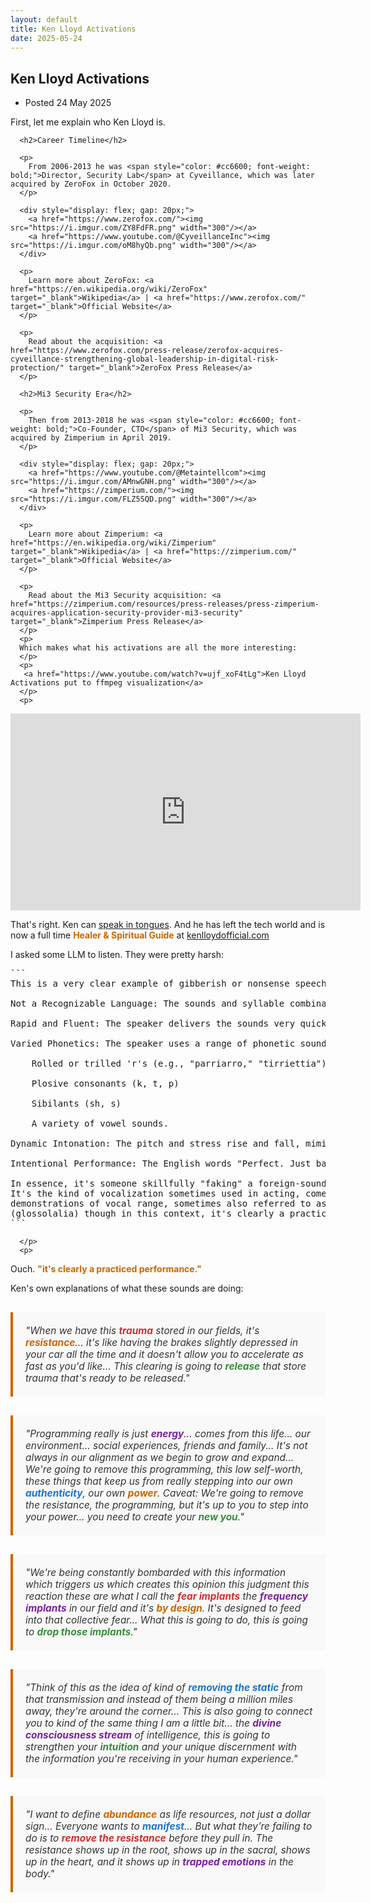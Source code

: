 ```yaml
---
layout: default
title: Ken Lloyd Activations
date: 2025-05-24
---
```

  <main id="main" tabindex="-1">
    <article>
      <h1 class="title">
        <span role="text">
          Ken Lloyd Activations 
        </span>
      </h1>
      <ul class="dot_list meta">
        <li>
          Posted <time datetime="2025-01-01">
            24 May 2025
          </time>
        </li>
      </ul>
      <p>
        First, let me explain who Ken Lloyd is.
      </p>
      
      <h2>Career Timeline</h2>
      
      <p>
        From 2006-2013 he was <span style="color: #cc6600; font-weight: bold;">Director, Security Lab</span> at Cyveillance, which was later acquired by ZeroFox in October 2020.
      </p>
      
      <div style="display: flex; gap: 20px;">
        <a href="https://www.zerofox.com/"><img src="https://i.imgur.com/ZY8FdFR.png" width="300"/></a>
        <a href="https://www.youtube.com/@CyveillanceInc"><img src="https://i.imgur.com/oM8hyQb.png" width="300"/></a>
      </div>
      
      <p>
        Learn more about ZeroFox: <a href="https://en.wikipedia.org/wiki/ZeroFox" target="_blank">Wikipedia</a> | <a href="https://www.zerofox.com/" target="_blank">Official Website</a>
      </p>
      
      <p>
        Read about the acquisition: <a href="https://www.zerofox.com/press-release/zerofox-acquires-cyveillance-strengthening-global-leadership-in-digital-risk-protection/" target="_blank">ZeroFox Press Release</a>
      </p>
      
      <h2>Mi3 Security Era</h2>
      
      <p>
        Then from 2013-2018 he was <span style="color: #cc6600; font-weight: bold;">Co-Founder, CTO</span> of Mi3 Security, which was acquired by Zimperium in April 2019.
      </p>
      
      <div style="display: flex; gap: 20px;">
        <a href="https://www.youtube.com/@Metaintellcom"><img src="https://i.imgur.com/AMnwGNH.png" width="300"/></a>
        <a href="https://zimperium.com/"><img src="https://i.imgur.com/FLZ5SQD.png" width="300"/></a>
      </div>
      
      <p>
        Learn more about Zimperium: <a href="https://en.wikipedia.org/wiki/Zimperium" target="_blank">Wikipedia</a> | <a href="https://zimperium.com/" target="_blank">Official Website</a>
      </p>
      
      <p>
        Read about the Mi3 Security acquisition: <a href="https://zimperium.com/resources/press-releases/press-zimperium-acquires-application-security-provider-mi3-security" target="_blank">Zimperium Press Release</a>
      </p>
      <p>
      Which makes what his activations are all the more interesting:
      </p>
      <p>
       <a href="https://www.youtube.com/watch?v=ujf_xoF4tLg">Ken Lloyd Activations put to ffmpeg visualization</a>
      </p>
      <p>
<iframe width="560" height="315" src="https://www.youtube.com/embed/ujf_xoF4tLg?si=FTOTvUiGIs2TvzJv" title="YouTube video player" frameborder="0" allow="accelerometer; autoplay; clipboard-write; encrypted-media; gyroscope; picture-in-picture; web-share" referrerpolicy="strict-origin-when-cross-origin" allowfullscreen></iframe>
      </p>
      <p>
      That's right. Ken can <a href="https://en.wikipedia.org/wiki/Speaking_in_tongues">speak in tongues</a>. And he has left the tech world and is now a
      full time <span style="color: #cc6600; font-weight: bold;">Healer & Spiritual Guide</span>
      at <a href="https://kenlloydofficial.com/">kenlloydofficial.com</a> 
      </p>
      <p>
I asked some LLM to listen. They were pretty harsh:

<pre>
```
This is a very clear example of gibberish or nonsense speech.

Not a Recognizable Language: The sounds and syllable combinations do not form words or grammar of any known human language.

Rapid and Fluent: The speaker delivers the sounds very quickly and smoothly, mimicking the fluency of actual speech.

Varied Phonetics: The speaker uses a range of phonetic sounds, including:

    Rolled or trilled 'r's (e.g., "parriarro," "tirriettia")

    Plosive consonants (k, t, p)

    Sibilants (sh, s)

    A variety of vowel sounds.

Dynamic Intonation: The pitch and stress rise and fall, mimicking the prosody (rhythm and intonation patterns) of natural speech, giving it a semblance of sentences and phrases.

Intentional Performance: The English words "Perfect. Just basic stuff" at the very end (around 0:14-0:16) clearly indicate that the preceding sounds were an intentional performance or demonstration of vocal ability, rather than an attempt to communicate in an actual language.

In essence, it's someone skillfully "faking" a foreign-sounding language.
It's the kind of vocalization sometimes used in acting, comedy, or 
demonstrations of vocal range, sometimes also referred to as "speaking in tongues"
(glossolalia) though in this context, it's clearly a practiced performance.
```
</pre>
      </p>
      <p>
Ouch. <span style="color: #cc6600; font-weight: bold;">"it's clearly a practiced performance."</span>
      </p>
      <p>
Ken's own explanations of what these sounds are doing:
      </p>

<blockquote style="font-style: italic; font-size: 1.1em; margin: 30px 0; padding: 20px; border-left: 4px solid #cc6600; background-color: #f9f9f9; color: #333;">
        "When we have this <span style="color: #d32f2f; font-weight: bold;">trauma</span> stored in our fields, it's <span style="color: #cc6600; font-weight: bold;">resistance</span>... it's like having the brakes slightly depressed in your car all the time and it doesn't allow you to accelerate as fast as you'd like... This clearing is going to <span style="color: #388e3c; font-weight: bold;">release</span> that store trauma that's ready to be released."
      </blockquote>

<blockquote style="font-style: italic; font-size: 1.1em; margin: 30px 0; padding: 20px; border-left: 4px solid #cc6600; background-color: #f9f9f9; color: #333;">
        "Programming really is just <span style="color: #7b1fa2; font-weight: bold;">energy</span>... comes from this life... our environment... social experiences, friends and family... It's not always in our alignment as we begin to grow and expand... We're going to remove this programming, this low self-worth, these things that keep us from really stepping into our own <span style="color: #1976d2; font-weight: bold;">authenticity</span>, our own <span style="color: #cc6600; font-weight: bold;">power</span>. Caveat: We're going to remove the resistance, the programming, but it's up to you to step into your power... you need to create your <span style="color: #388e3c; font-weight: bold;">new you</span>."
      </blockquote>

<blockquote style="font-style: italic; font-size: 1.1em; margin: 30px 0; padding: 20px; border-left: 4px solid #cc6600; background-color: #f9f9f9; color: #333;">
        "We're being constantly bombarded with this information which triggers us which creates this opinion this judgment this reaction these are what I call the <span style="color: #d32f2f; font-weight: bold;">fear implants</span> the <span style="color: #7b1fa2; font-weight: bold;">frequency implants</span> in our field and it's <span style="color: #cc6600; font-weight: bold;">by design</span>. It's designed to feed into that collective fear... What this is going to do, this is going to <span style="color: #388e3c; font-weight: bold;">drop those implants</span>."
      </blockquote>

<blockquote style="font-style: italic; font-size: 1.1em; margin: 30px 0; padding: 20px; border-left: 4px solid #cc6600; background-color: #f9f9f9; color: #333;">
        "Think of this as the idea of kind of <span style="color: #1976d2; font-weight: bold;">removing the static</span> from that transmission and instead of them being a million miles away, they're around the corner... This is also going to connect you to kind of the same thing I am a little bit... the <span style="color: #7b1fa2; font-weight: bold;">divine consciousness stream</span> of intelligence, this is going to strengthen your <span style="color: #388e3c; font-weight: bold;">intuition</span> and your unique discernment with the information you're receiving in your human experience."
      </blockquote>


<blockquote style="font-style: italic; font-size: 1.1em; margin: 30px 0; padding: 20px; border-left: 4px solid #cc6600; background-color: #f9f9f9; color: #333;">
        "I want to define <span style="color: #cc6600; font-weight: bold;">abundance</span> as life resources, not just a dollar sign... Everyone wants to <span style="color: #1976d2; font-weight: bold;">manifest</span>... But what they're failing to do is to <span style="color: #d32f2f; font-weight: bold;">remove the resistance</span> before they pull in. The resistance shows up in the root, shows up in the sacral, shows up in the heart, and it shows up in <span style="color: #7b1fa2; font-weight: bold;">trapped emotions</span> in the body."
      </blockquote>
    </article>
  </main>
